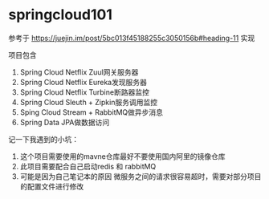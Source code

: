 # springcloud101
参考于 https://juejin.im/post/5bc013f45188255c3050156b#heading-11 实现

项目包含
  1. Spring Cloud Netflix Zuul网关服务器
  2. Spring Cloud Netflix Eureka发现服务器
  3. Spring Cloud Netflix Turbine断路器监控
  4. Spring Cloud Sleuth + Zipkin服务调用监控
  5. Sping Cloud Stream + RabbitMQ做异步消息
  6. Spring Data JPA做数据访问
  
记一下我遇到的小坑：
  1. 这个项目需要使用的mavne仓库最好不要使用国内阿里的镜像仓库
  2. 此项目需要配合自己启动redis 和 rabbitMQ
  3. 可能是因为自己笔记本的原因 微服务之间的请求很容易超时，需要对部分项目的配置文件进行修改
